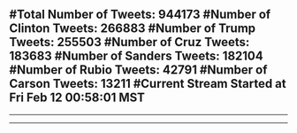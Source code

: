 #Total Number of Tweets: 944173 
#Number of Clinton Tweets: 266883
#Number of Trump Tweets: 255503
#Number of Cruz Tweets: 183683
#Number of Sanders Tweets: 182104
#Number of Rubio Tweets: 42791
#Number of Carson Tweets: 13211
#Current Stream Started at Fri Feb 12 00:58:01 MST
---
---
---
